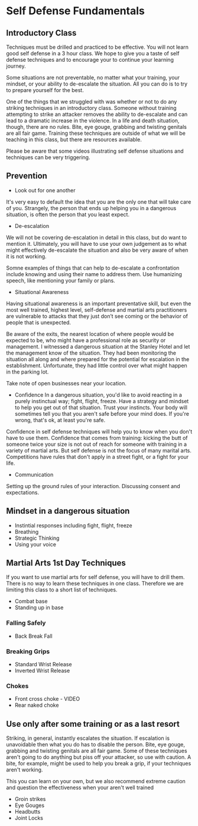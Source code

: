 # Self Defense Fundamentals

## Introductory Class
Techniques must be drilled and practiced to be effective.  You will not learn good self defense in a 3 hour class.  We hope to give you a taste of self defense techniques and to encourage your to continue your learning journey.

Some situations are not preventable, no matter what your training, your mindset, or your ability to de-escalate the situation.  All you can do is to try to prepare yourself for the best.

One of the things that we struggled with was whether or not to do any striking techniques in an introductory class.  Someone without training attempting to strike an attacker removes the ability to de-escalate and can lead to a dramatic increase in the violence.  In a life and death situation, though, there are no rules.  Bite, eye gouge, grabbing and twisting genitals are all fair game.  Training these techniques are outside of what we will be teaching in this class, but there are resources available. 

Please be aware that some videos illustrating self defense situations and techniques can be very triggering.

## Prevention
- Look out for one another
  
It's very easy to default the idea that you are the only one that will take care of you. Strangely, the person that ends up helping you in a dangerous situation, is often the person that you least expect.  

- De-escalation
  
We will not be covering de-escalation in detail in this class, but do want to mention it.  Ultimately, you will have to use your own judgement as to what might effectively de-escalate the situation and also be very aware of when it is not working.  

Somne examples of things that can help to de-escalate a confrontation include knowing and using their name to address them.  Use humanizing speech, like mentioning your family or plans.
 
- Situational Awareness
  
Having situational awareness is an important preventative skill, but even the most well trained, highest level, self-defense and martial arts practitioners are vulnerable to attacks that they just don’t see coming or the behavior of people that is unexpected.

Be aware of the exits, the nearest location of where people would be expected to be, who might have a professional role as security or management.  I witnessed a dangerous situation at the Stanley Hotel and let the management know of the situation. They had been monitoring the situation all along and where prepared for the potential for escalation in the establishment.  Unfortunate, they had little control over what might happen in the parking lot.

Take note of open businesses near your location.

- Confidence
In a dangerous situation, you'd like to avoid reacting in a purely instinctual way; fight, flight, freeze. Have a strategy and mindset to help you get out of that situation. Trust your instincts. Your body will sometimes tell you that you aren't safe before your mind does. If you're wrong, that's ok, at least you're safe.

Confidence in self defense techniques will help you to know when you don't have to use them. Confidence that comes from training:  kicking the butt of someone twice your size is not out of reach for someone with training in a variety of martial arts.  But self defense is not the focus of many marital arts.  Competitions have rules that don't apply in a street fight, or a fight for your life.

- Communication

Setting up the ground rules of your interaction.  Discussing consent and expectations.  

## Mindset in a dangerous situation
- Instintial responses including fight, flight, freeze
- Breathing
- Strategic Thinking
- Using your voice

## Martial Arts 1st Day Techniques
If you want to use martial arts for self defense, you will have to drill them.  There is no way to learn these techniques in one class.  Therefore we are limiting this class to a short list of techniques.
- Combat base
- Standing up in base

### Falling Safely
- Back Break Fall

### Breaking Grips
- Standard Wrist Release
- Inverted Wrist Release

### Chokes
- Front cross choke - VIDEO
- Rear naked choke

## Use only after some training or as a last resort
Striking, in general, instantly escalates the situation.  If escalation is unavoidable then what you do has to disable the person.  Bite, eye gouge, grabbing and twisting genitals are all fair game.  Some of these techniques aren't going to do anything but piss off your attacker, so use with caution.  A bite, for example, might be used to help you break a grip, if your techniques aren't working.

This you can learn on your own, but we also recommend extreme caution and question the effectiveness when your aren't well trained
- Groin strikes
- Eye Gouges
- Headbutts
- Joint Locks
